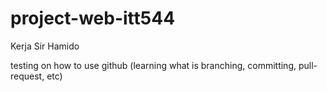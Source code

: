 # project-web-itt544
Kerja Sir Hamido

testing on how to use github
(learning what is branching, committing, pull-request, etc)
